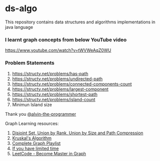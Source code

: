 # ds-algo
This repository contains data structures and algorithms implementations in java language

### I learnt graph concepts from below YouTube video
https://www.youtube.com/watch?v=tWVWeAqZ0WU

### Problem Statements
1. https://structy.net/problems/has-path
2. https://structy.net/problems/undirected-path
3. https://structy.net/problems/connected-components-count
4. https://structy.net/problems/largest-component
5. https://structy.net/problems/shortest-path
6. https://structy.net/problems/island-count
7. Minimun Island size

Thank you <a href="https://github.com/alvin-the-programmer">@alvin-the-programmer</a>

Graph Learning resources:
1. <a href="https://www.youtube.com/watch?v=aBxjDBC4M1U&ab_channel=takeUforward">Disjoint Set, Union by Rank, Union by Size and Path Compression</a>
2. <a href="https://www.youtube.com/watch?v=DMnDM_sxVig&t=39s&ab_channel=takeUforward">Kruskal's Algorithm</a>
1. <a href="https://www.youtube.com/playlist?list=PLgUwDviBIf0rGEWe64KWas0Nryn7SCRWwIf"> Complete Graph Playlist </a>
2. <a href="https://www.youtube.com/playlist?list=PLgUwDviBIf0oE3gA41TKO2H5bHpPd7fzn">If you have limited time</a>
3. <a href="https://leetcode.com/discuss/study-guide/2360573/Become-Master-In-Graph">LeetCode - Become Master in Graph</a>